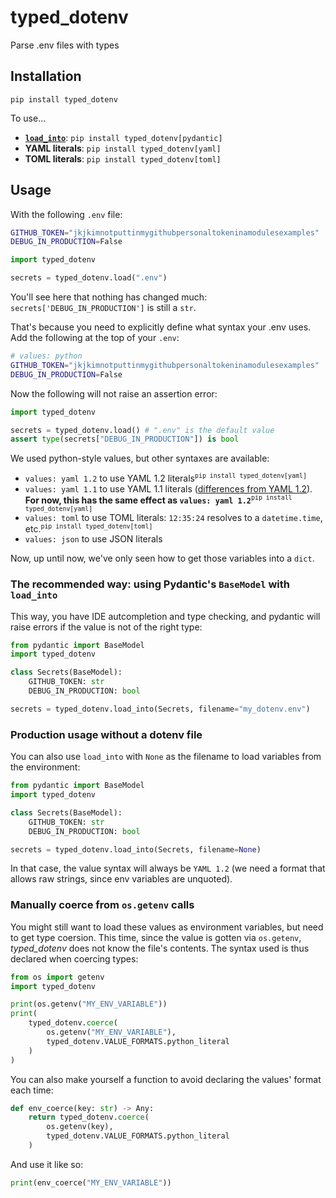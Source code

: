 # typed_dotenv

Parse .env files with types

## Installation

```shell
pip install typed_dotenv
```

To use...

- **[`load_into`](#the-recommended-way-using-pydantics-basemodel-with-load_into)**: `pip install typed_dotenv[pydantic]`
- **YAML literals**: `pip install typed_dotenv[yaml]`
- **TOML literals**: `pip install typed_dotenv[toml]`

## Usage

With the following `.env` file:

```bash
GITHUB_TOKEN="jkjkimnotputtinmygithubpersonaltokeninamodulesexamples"
DEBUG_IN_PRODUCTION=False
```

```python
import typed_dotenv

secrets = typed_dotenv.load(".env")
```

You'll see here that nothing has changed much: `secrets['DEBUG_IN_PRODUCTION']` is still a `str`.

That's because you need to explicitly define what syntax your .env uses.
Add the following at the top of your `.env`:

```bash
# values: python
GITHUB_TOKEN="jkjkimnotputtinmygithubpersonaltokeninamodulesexamples"
DEBUG_IN_PRODUCTION=False
```

Now the following will not raise an assertion error:
```python
import typed_dotenv

secrets = typed_dotenv.load() # ".env" is the default value
assert type(secrets["DEBUG_IN_PRODUCTION"]) is bool
```

We used python-style values, but other syntaxes are available:

- `values: yaml 1.2` to use YAML 1.2 literals<sup>`pip install typed_dotenv[yaml]`</sup>
- `values: yaml 1.1` to use YAML 1.1 literals ([differences from YAML 1.2](https://yaml.readthedocs.io/en/latest/pyyaml.html#defaulting-to-yaml-1-2-support)). **For now, this has the same effect as `values: yaml 1.2`**<sup>`pip install typed_dotenv[yaml]`</sup>
- `values: toml` to use TOML literals: `12:35:24` resolves to a `datetime.time`, etc.<sup>`pip install typed_dotenv[toml]`</sup>
- `values: json` to use JSON literals

Now, up until now, we've only seen how to get those variables into a `dict`.

### The recommended way: using Pydantic's `BaseModel` with `load_into`

This way, you have IDE autcompletion and type checking, and pydantic will raise errors if the value is not of the right type:

```python
from pydantic import BaseModel
import typed_dotenv

class Secrets(BaseModel):
    GITHUB_TOKEN: str
    DEBUG_IN_PRODUCTION: bool

secrets = typed_dotenv.load_into(Secrets, filename="my_dotenv.env")
```

### Production usage without a dotenv file

You can also use `load_into` with `None` as the filename to load variables from the environment:

```python
from pydantic import BaseModel
import typed_dotenv

class Secrets(BaseModel):
    GITHUB_TOKEN: str
    DEBUG_IN_PRODUCTION: bool

secrets = typed_dotenv.load_into(Secrets, filename=None)
```

In that case, the value syntax will always be `YAML 1.2` (we need a format that allows raw strings, since env variables are unquoted).

### Manually coerce from `os.getenv` calls

You might still want to load these values as environment variables, but need to get type coersion. This time, since the value is gotten via `os.getenv`, _typed_dotenv_ does not know the file's contents. The syntax used is thus declared when coercing types:

```python
from os import getenv
import typed_dotenv

print(os.getenv("MY_ENV_VARIABLE"))
print(
    typed_dotenv.coerce(
        os.getenv("MY_ENV_VARIABLE"),
        typed_dotenv.VALUE_FORMATS.python_literal
    )
)
```

You can also make yourself a function to avoid declaring the values' format each time:

```python
def env_coerce(key: str) -> Any:
    return typed_dotenv.coerce(
        os.getenv(key),
        typed_dotenv.VALUE_FORMATS.python_literal
    )
```

And use it like so:

```python
print(env_coerce("MY_ENV_VARIABLE"))
```
